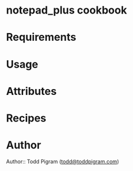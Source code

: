 # notepad_plus cookbook

# Requirements

# Usage

# Attributes

# Recipes

# Author

Author:: Todd Pigram (<todd@toddpigram.com>)
